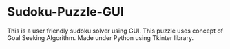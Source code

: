 # Sudoku-Puzzle-GUI
This is a user friendly sudoku solver using GUI.  This puzzle uses concept of Goal Seeking Algorithm. Made under Python using Tkinter library.
